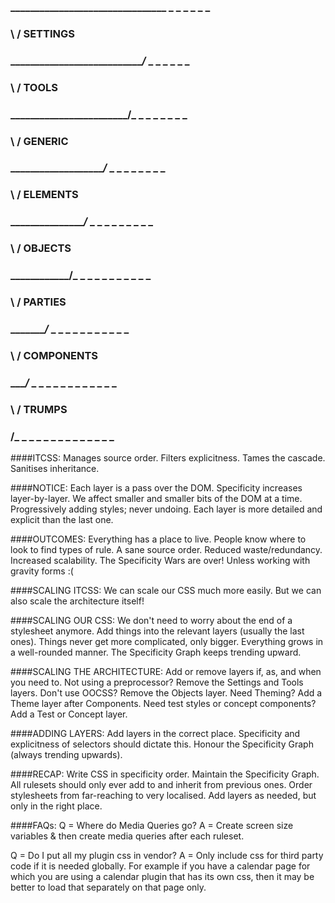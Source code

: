 ###                    ________________________________ _ _ _ _ _ _
###                    \                              /    SETTINGS
###                     \____________________________/_ _ _ _ _ _ _
###                      \                          /         TOOLS
###                       \________________________/_ _ _ _ _ _ _ _
###                        \                      /         GENERIC
###                         \____________________/_ _ _ _ _ _ _ _ _
###                          \                  /          ELEMENTS
###                           \________________/_ _ _ _ _ _ _ _ _ _
###                            \              /             OBJECTS
###                             \____________/_ _ _ _ _ _ _ _ _ _ _
###                              \          /               PARTIES
###                               \________/_ _ _ _ _ _ _ _ _ _ _ _
###                                \      /              COMPONENTS
###                                 \____/_ _ _ _ _ _ _ _ _ _ _ _ _
###                                  \  /                    TRUMPS
###                                   \/_ _ _ _ _ _ _ _ _ _ _ _ _ _

####ITCSS:
Manages source order.
Filters explicitness.
Tames the cascade.
Sanitises inheritance.

####NOTICE:
Each layer is a pass over the DOM.
Specificity increases layer-by-layer.
We affect smaller and smaller bits of the DOM at a time.
Progressively adding styles; never undoing.
Each layer is more detailed and explicit than the last one.

####OUTCOMES:
Everything has a place to live.
People know where to look to find types of rule.
A sane source order.
Reduced waste/redundancy.
Increased scalability.
The Specificity Wars are over! Unless working with gravity forms :(

####SCALING ITCSS:
We can scale our CSS much more easily.
But we can also scale the architecture itself!

####SCALING OUR CSS:
We don't need to worry about the end of a stylesheet anymore.
Add things into the relevant layers (usually the last ones).
Things never get more complicated, only bigger.
Everything grows in a well-rounded manner.
The Specificity Graph keeps trending upward.

####SCALING THE ARCHITECTURE:
Add or remove layers if, as, and when you need to.
Not using a preprocessor? Remove the Settings and Tools layers.
Don't use OOCSS? Remove the Objects layer.
Need Theming? Add a Theme layer after Components.
Need test styles or concept components? Add a Test or Concept layer.

####ADDING LAYERS:
Add layers in the correct place.
Specificity and explicitness of selectors should dictate this.
Honour the Specificity Graph (always trending upwards).

####RECAP:
Write CSS in specificity order.
Maintain the Specificity Graph.
All rulesets should only ever add to and inherit from previous ones.
Order stylesheets from far-reaching to very localised.
Add layers as needed, but only in the right place.

####FAQs:
Q = Where do Media Queries go?
A = Create screen size variables & then create media queries after each ruleset.

Q = Do I put all my plugin css in vendor?
A = Only include css for third party code if it is needed globally.
    For example if you have a calendar page for which you are using a calendar
    plugin that has its own css, then it may be better to load that separately
    on that page only.